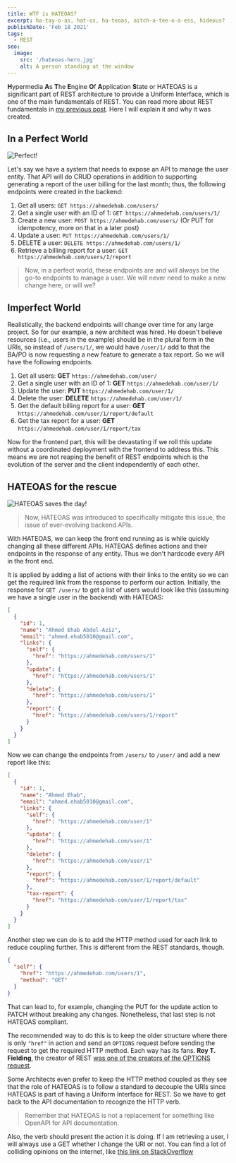 ```yaml
---
title: WTF is HATEOAS? 
excerpt: ha-tay-o-as, hat-os, ha-teoas, aitch-a-tee-o-a-ess, hideous?
publishDate: 'Feb 18 2021'
tags:
  - REST
seo:
  image:
    src: '/hateoas-hero.jpg'
    alt: A person standing at the window
---
```

**H**ypermedia **A**s **T**he **E**ngine **O**f **A**pplication **S**tate or HATEOAS is a significant part of REST architecture to provide a Uniform Interface, which is one of the main fundamentals of REST. You can read more about REST fundamentals in [my previous post](https://ahmedehab.com/rest-fundamentals). Here I will explain it and why it was created.

## In a Perfect World

![Perfect!](https://media.giphy.com/media/l3vRcttCynxJoxIrK/giphy.gif)

Let's say we have a system that needs to expose an API to manage the user entity. That API will do CRUD operations in addition to supporting generating a report of the user billing for the last month; thus, the following endpoints were created in the backend:

1. Get all users: `GET https://ahmedehab.com/users/`
2. Get a single user with an ID of 1: `GET https://ahmedehab.com/users/1/`
3. Create a new user: `POST https://ahmedehab.com/users/` (Or PUT for idempotency, more on that in a later post)
4. Update a user: `PUT https://ahmedehab.com/users/1/`
5. DELETE a user: `DELETE https://ahmedehab.com/users/1/`
6. Retrieve a billing report for a user: `GET https://ahmedehab.com/users/1/report`

> Now, in a perfect world, these endpoints are and will always be the go-to endpoints to manage a user. We will never need to make a new change here, or will we?

## Imperfect World

Realistically, the backend endpoints will change over time for any large project. So for our example, a new architect was hired. He doesn't believe resources (i.e., users in the example) should be in the plural form in the URIs, so instead of `/users/1/`, we would have `/user/1/` add to that the BA/PO is now requesting a new feature to generate a tax report. So we will have the following endpoints.

1. Get all users: **GET** `https://ahmedehab.com/user/`
2. Get a single user with an ID of 1: **GET** `https://ahmedehab.com/user/1/`
3. Update the user: **PUT** `https://ahmedehab.com/user/1/`
4. Delete the user: **DELETE** `https://ahmedehab.com/user/1/`
5. Get the default billing report for a user: **GET** `https://ahmedehab.com/user/1/report/default`
6. Get the tax report for a user: **GET** `https://ahmedehab.com/user/1/report/tax`

Now for the frontend part, this will be devastating if we roll this update without a coordinated deployment with the frontend to address this.
This means we are not reaping the benefit of REST endpoints which is the evolution of the server and the client independently of each other.

## HATEOAS for the rescue

![HATEOAS saves the day!](https://media.giphy.com/media/l4q8hciiYNT5RGi4w/giphy.gif)

> Now, HATEOAS was introduced to specifically mitigate this issue, the issue of ever-evolving backend APIs.

With HATEOAS, we can keep the front end running as is while quickly changing all these different APIs.
HATEOAS defines actions and their endpoints in the response of any entity. Thus we don't hardcode every API in the front end.

It is applied by adding a list of actions with their links to the entity so we can get the required link from the response to perform our action.
Initially, the response for `GET /users/` to get a list of users would look like this (assuming we have a single user in the backend) with HATEOAS:

``` json
[
  {
    "id": 1,
    "name": "Ahmed Ehab Abdul-Aziz",
    "email": "ahmed.ehab5010@gmail.com",
    "links": {
      "self": {
        "href": "https://ahmedehab.com/users/1"
      },
      "update": {
        "href": "https://ahmedehab.com/users/1"
      },
      "delete": {
        "href": "https://ahmedehab.com/users/1"
      },
      "report": {
        "href": "https://ahmedehab.com/users/1/report"
      }
    }
  }
]

```

Now we can change the endpoints from `/users/` to `/user/` and add a new report like this:

``` json
[
  {
    "id": 1,
    "name": "Ahmed Ehab",
    "email": "ahmed.ehab5010@gmail.com",
    "links": {
      "self": {
        "href": "https://ahmedehab.com/user/1"
      },
      "update": {
        "href": "https://ahmedehab.com/user/1"
      },
      "delete": {
        "href": "https://ahmedehab.com/user/1"
      },
      "report": {
        "href": "https://ahmedehab.com/user/1/report/default"
      },
      "tax-report": {
        "href": "https://ahmedehab.com/user/1/report/tax"
      }
    }
  }
]

```

Another step we can do is to add the HTTP method used for each link to reduce coupling further. This is different from the REST standards, though.

``` json
{
  "self": {
    "href": "https://ahmedehab.com/users/1",
    "method": "GET"
  }
}
```

That can lead to, for example, changing the PUT for the update action to PATCH without breaking any changes. Nonetheless, that last step is not HATEOAS compliant.

The recommended way to do this is to keep the older structure where there is only `"href"` in action and send an `OPTIONS` request before sending the request to get the required HTTP method. Each way has its fans. **Roy T. Fielding**, the creator of REST [was one of the creators of the OPTIONS request](https://lists.w3.org/Archives/Public/ietf-http-wg-old/1997SepDec/0376.html).

Some Architects even prefer to keep the HTTP method coupled as they see that the role of HATEOAS is to follow a standard to decouple the URIs since HATEOAS is part of having a Uniform Interface for REST. So we have to get back to the API documentation to recognize the HTTP verb.

> Remember that HATEOAS is not a replacement for something like OpenAPI for API documentation.

Also, the verb should present the action it is doing. If I am retrieving a user, I will always use a GET whether I change the URI or not. You can find a lot of colliding opinions on the internet, like [this link on StackOverflow](https://stackoverflow.com/questions/19959284/where-in-a-hateoas-architecture-do-you-specify-the-http-verbs)
